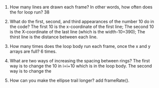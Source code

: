 1. How many lines are drawn each frame? In other words, how often does the for loop run?
  38
2. What do the first, second, and third appearances of the number 10 do in the code?
  The first 10 is the x-coordinate of the first line; The second 10 is the X-coordinate of the last line (which is the width-10=390); The thirst line is the distance between each line.
  



1. How many times does the loop body run each frame, once the x and y arrays are full?
  6 times.
2. What are two ways of increasing the spacing between rings?
  The first way is to change the 10 in i=i+10 which is in the loop body. The second way is to change the 
3. How can you make the ellipse trail longer?
  add frameRate().
